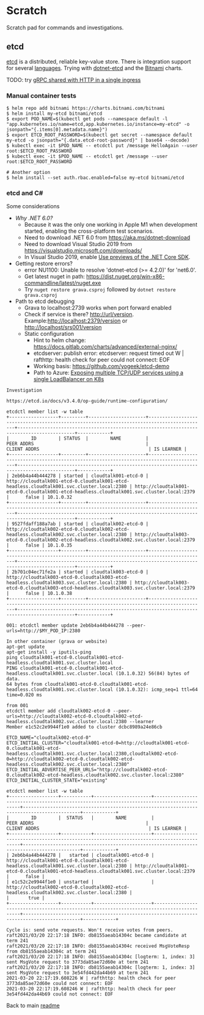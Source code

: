 # Scratch

Scratch pad for commands and investigations.

## etcd

[etcd](https://etcd.io) is a distributed, reliable key-value store. There is integration support for several [languages](https://etcd.io/docs/current/integrations/). Trying with [dotnet-etcd](https://github.com/shubhamranjan/dotnet-etcd) and the [Bitnami](https://docs.bitnami.com/kubernetes/infrastructure/etcd/get-started/add-repo/) charts.

TODO: try [gRPC shared with HTTP in a single ingress](https://github.com/kubernetes/ingress-nginx/issues/2492)

### Manual container tests

```shell
$ helm repo add bitnami https://charts.bitnami.com/bitnami
$ helm install my-etcd bitnami/etcd
$ export POD_NAME=$(kubectl get pods --namespace default -l "app.kubernetes.io/name=etcd,app.kubernetes.io/instance=my-etcd" -o jsonpath="{.items[0].metadata.name}")
$ export ETCD_ROOT_PASSWORD=$(kubectl get secret --namespace default my-etcd -o jsonpath="{.data.etcd-root-password}" | base64 --decode)
$ kubectl exec -it $POD_NAME -- etcdctl put /message HelloAgain --user root:$ETCD_ROOT_PASSWORD
$ kubectl exec -it $POD_NAME -- etcdctl get /message --user root:$ETCD_ROOT_PASSWORD

# Another option
$ helm install --set auth.rbac.enabled=false my-etcd bitnami/etcd
```

### etcd and C#

Some considerations
- *Why .NET 6.0?*
  - Because it was the only one working in Apple M1 when development started, enabling the cross-platform test scenarios.
  - Need to download .NET 6.0 from <https://aka.ms/dotnet-download>
  - Need to download Visual Studio 2019 from <https://visualstudio.microsoft.com/downloads/>
  - In Visual Studio 2019, enable [Use previews of the .NET Core SDK](https://docs.microsoft.com/en-us/dotnet/core/tools/sdk-errors/netsdk1045).
- Getting restore errors?
  - error NU1100: Unable to resolve 'dotnet-etcd (>= 4.2.0)' for 'net6.0'.
  - Get latest nuget in path: <https://dist.nuget.org/win-x86-commandline/latest/nuget.exe>
  - Try `nuget restore grava.csproj` followed by `dotnet restore grava.csproj`
- Path to etcd debugging
  - Grava to localhost:2739 works when port forward enabled
  - Check if service is there? <http://url/version>. Example:<http://localhost:2379/version> or <http://localhost/srs001/version>
  - Static configuration
    - Hint to helm change: <https://docs.gitlab.com/charts/advanced/external-nginx/>
    - etcdserver: publish error: etcdserver: request timed out W | rafthttp: health check for peer could not connect: EOF
    - Working basis: <https://github.com/yogeek/etcd-demo>
    - Path to Azure: [Exposing multiple TCP/UDP services using a single LoadBalancer on K8s](https://stackoverflow.com/questions/61430311/exposing-multiple-tcp-udp-services-using-a-single-loadbalancer-on-k8s)


```shell
Investigation

https://etcd.io/docs/v3.4.0/op-guide/runtime-configuration/

etcdctl member list -w table
+------------------+---------+---------------------+-------------------------------------------------------------------------------------------+-------------------------------------------------------------------------------------------+------------+
|        ID        | STATUS  |        NAME         |                                        PEER ADDRS                                         |                                       CLIENT ADDRS                                        | IS LEARNER |
+------------------+---------+---------------------+-------------------------------------------------------------------------------------------+-------------------------------------------------------------------------------------------+------------+
| 2eb6b4a44b444278 | started | cloudtalk001-etcd-0 | http://cloudtalk001-etcd-0.cloudtalk001-etcd-headless.cloudtalk001.svc.cluster.local:2380 | http://cloudtalk001-etcd-0.cloudtalk001-etcd-headless.cloudtalk001.svc.cluster.local:2379 |      false | 10.1.0.32
+------------------+---------+---------------------+-------------------------------------------------------------------------------------------+-------------------------------------------------------------------------------------------+------------+
| 9527fdaff188a7ab | started | cloudtalk002-etcd-0 | http://cloudtalk002-etcd-0.cloudtalk002-etcd-headless.cloudtalk002.svc.cluster.local:2380 | http://cloudtalk003-etcd-0.cloudtalk002-etcd-headless.cloudtalk002.svc.cluster.local:2379 |      false | 10.1.0.35
+------------------+---------+---------------------+-------------------------------------------------------------------------------------------+-------------------------------------------------------------------------------------------+------------+
| 2b701c04ec71fe2a | started | cloudtalk003-etcd-0 | http://cloudtalk003-etcd-0.cloudtalk003-etcd-headless.cloudtalk003.svc.cluster.local:2380 | http://cloudtalk003-etcd-0.cloudtalk003-etcd-headless.cloudtalk003.svc.cluster.local:2379 |      false | 10.1.0.38
+------------------+---------+---------------------+-------------------------------------------------------------------------------------------+-------------------------------------------------------------------------------------------+------------+

001: etcdctl member update 2eb6b4a44b444278 --peer-urls=http://$MY_POD_IP:2380

In other container (grava or website)
apt-get update
apt-get install -y iputils-ping
ping cloudtalk001-etcd-0.cloudtalk001-etcd-headless.cloudtalk001.svc.cluster.local
PING cloudtalk001-etcd-0.cloudtalk001-etcd-headless.cloudtalk001.svc.cluster.local (10.1.0.32) 56(84) bytes of data.
64 bytes from cloudtalk001-etcd-0.cloudtalk001-etcd-headless.cloudtalk001.svc.cluster.local (10.1.0.32): icmp_seq=1 ttl=64 time=0.020 ms

from 001
etcdctl member add cloudtalk002-etcd-0 --peer-urls=http://cloudtalk002-etcd-0.cloudtalk002-etcd-headless.cloudtalk002.svc.cluster.local:2380 --learner
Member e1c52c2e9944f1e0 added to cluster dcbc8989a24e86cb

ETCD_NAME="cloudtalk002-etcd-0"
ETCD_INITIAL_CLUSTER="cloudtalk001-etcd-0=http://cloudtalk001-etcd-0.cloudtalk001-etcd-headless.cloudtalk001.svc.cluster.local:2380,cloudtalk002-etcd-0=http://cloudtalk002-etcd-0.cloudtalk002-etcd-headless.cloudtalk002.svc.cluster.local:2380"
ETCD_INITIAL_ADVERTISE_PEER_URLS="http://cloudtalk002-etcd-0.cloudtalk002-etcd-headless.cloudtalk002.svc.cluster.local:2380"
ETCD_INITIAL_CLUSTER_STATE="existing"

etcdctl member list -w table
+------------------+-----------+---------------------+-------------------------------------------------------------------------------------------+-------------------------------------------------------------------------------------------+------------+
|        ID        |  STATUS   |        NAME         |                                        PEER ADDRS                                         |                                       CLIENT ADDRS                                        | IS LEARNER |  
+------------------+-----------+---------------------+-------------------------------------------------------------------------------------------+-------------------------------------------------------------------------------------------+------------+  
| 2eb6b4a44b444278 |   started | cloudtalk001-etcd-0 | http://cloudtalk001-etcd-0.cloudtalk001-etcd-headless.cloudtalk001.svc.cluster.local:2380 | http://cloudtalk001-etcd-0.cloudtalk001-etcd-headless.cloudtalk001.svc.cluster.local:2379 |      false |  
| e1c52c2e9944f1e0 | unstarted |                     | http://cloudtalk002-etcd-0.cloudtalk002-etcd-headless.cloudtalk002.svc.cluster.local:2380 |                                                                                           |       true |  
+------------------+-----------+---------------------+-------------------------------------------------------------------------------------------+-------------------------------------------------------------------------------------------+------------+ 

Cycle is: send vote requests. Won't receive votes from peers.
raft2021/03/20 22:17:18 INFO: db8155aeab14304c became candidate at term 241
raft2021/03/20 22:17:18 INFO: db8155aeab14304c received MsgVoteResp from db8155aeab14304c at term 241
raft2021/03/20 22:17:18 INFO: db8155aeab14304c [logterm: 1, index: 3] sent MsgVote request to 3773da85ae72d60e at term 241
raft2021/03/20 22:17:18 INFO: db8155aeab14304c [logterm: 1, index: 3] sent MsgVote request to 3e54fd442da44b69 at term 241
2021-03-20 22:17:19.608226 W | rafthttp: health check for peer 3773da85ae72d60e could not connect: EOF
2021-03-20 22:17:19.608246 W | rafthttp: health check for peer 3e54fd442da44b69 could not connect: EOF
```

Back to main [readme](README.md)
